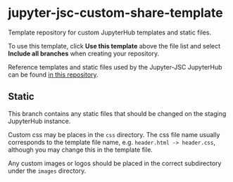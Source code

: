 # jupyter-jsc-custom-share-template
Template repository for custom JupyterHub templates and static files.

To use this template, click **Use this template** above the file list and select **Include all branches** when creating your repository.

Reference templates and static files used by the Jupyter-JSC JupyterHub can be found [in this repository](https://github.com/FZJ-JSC/jupyter-jsc-share).
## Static

This branch contains any static files that should be changed on the staging JupyterHub instance.

Custom css may be places in the `css` directory. The css file name usually corresponds to the template file name, e.g. `header.html -> header.css`, although you may change this in the template file.

Any custom images or logos should be placed in the correct subdirectory under the `images` directory.